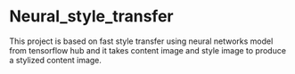 # Neural_style_transfer
This project is based on fast style transfer using neural networks model from tensorflow hub and it takes content image and style image to produce a stylized content image.
